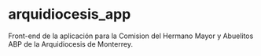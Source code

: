 # arquidiocesis_app
Front-end de la aplicación para la Comision del Hermano Mayor y Abuelitos ABP de la Arquidiocesis de Monterrey.
